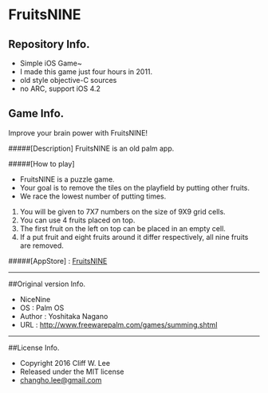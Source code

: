 # FruitsNINE

## Repository Info.
+ Simple iOS Game~
+ I made this game just four hours in 2011.
+ old style objective-C sources
+ no ARC, support iOS 4.2

## Game Info.
Improve your brain power with FruitsNINE!

#####[Description]
FruitsNINE is an old palm app.

#####[How to play]
+ FruitsNINE is a puzzle game.
+ Your goal is to remove the tiles on the playfield by putting other fruits.
+ We race the lowest number of putting times.

1. You will be given to 7X7 numbers on the size of 9X9 grid cells.
2. You can use 4 fruits placed on top.
3. The first fruit on the left on top can be placed in an empty cell.
4. If a put fruit and eight fruits around it differ respectively, all nine fruits are removed.

#####[AppStore] : [FruitsNINE](https://itunes.apple.com/us/app/fruitsnine/id442912471?mt=8)

---

##Original version Info.
* NiceNine
* OS : Palm OS
* Author : Yoshitaka Nagano
* URL : http://www.freewarepalm.com/games/summing.shtml

---

##License Info.
* Copyright 2016 Cliff W. Lee
* Released under the MIT license
* changho.lee@gmail.com
